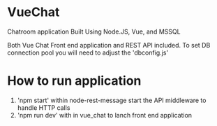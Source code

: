 # VueChat
Chatroom application Built Using Node.JS, Vue, and MSSQL

Both Vue Chat Front end application and REST API included. To set DB connection pool you will need to adjust the 'dbconfig.js'  

# How to run application
1. 'npm start' within node-rest-message start the API middleware to handle HTTP calls
2. 'npm run dev' with in vue_chat to lanch front end application
